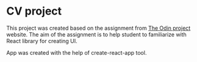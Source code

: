 # CV project

This project was created based on the assignment from [The Odin project](https://theodinproject.com) website. The aim of the assignment is to help student to familiarize with React library for creating UI.

App was created with the help of create-react-app tool.
